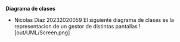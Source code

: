 __Diagrama de clases__
- Nicolas Diaz 20232020059 
El siguiente diagrama de clases es la representacion de un gestor de distintas pantallas
![out/UML/Screen.png]